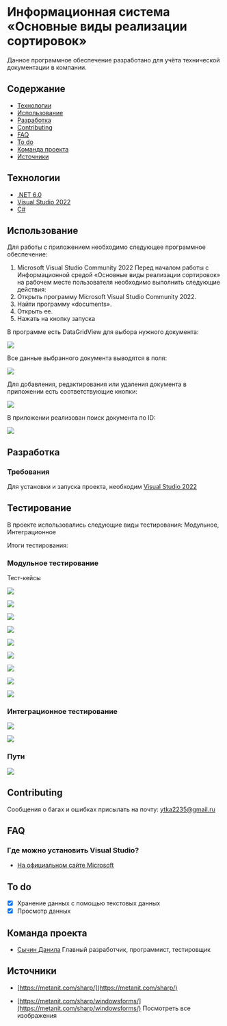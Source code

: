 Информационная система «Основные виды реализации сортировок»
===
Данное программное обеспечение разработано для учёта технической документации в компании.

Содержание
-------
* [Технологии](#Технологии)
* [Использование](#Использование)
* [Разработка](#Разработка)
* [Contributing](#Contributing)
* [FAQ](#FAQ)
* [To do](#To-do)
* [Команда проекта](#Команда-проекта)
* [Источники](#Источники)

Технологии
-------
* [.NET 6.0](https://learn.microsoft.com/ru-ru/dotnet/welcome)
* [Visual Studio 2022](https://visualstudio.microsoft.com/ru/)
* [C#](https://learn.microsoft.com/ru-ru/dotnet/csharp/tour-of-csharp/)

Использование
-------
Для работы с приложением необходимо следующее программное обеспечение:

1. Microsoft Visual Studio Community 2022 Перед началом работы с Информационной средой «Основные виды реализации сортировок» на рабочем месте пользователя необходимо выполнить следующие действия:
2. Открыть программу Microsoft Visual Studio Community 2022.
3. Найти программу «documents».
4. Открыть ее.
5. Нажать на кнопку запуска

В программе есть DataGridView для выбора нужного документа:

![](https://github.com/Ytka2235/documents/blob/master/documents/File/%D0%B8%D1%81%D0%BF%D0%BE%D0%BB%D1%8C%D0%B7%D0%BE%D0%B2%D0%B0%D0%BD%D0%B8%D0%B51.png)

Все данные выбранного документа выводятся в поля:

![](https://github.com/Ytka2235/documents/blob/master/documents/File/%D0%B8%D1%81%D0%BF%D0%BE%D0%BB%D1%8C%D0%B7%D0%BE%D0%B2%D0%B0%D0%BD%D0%B8%D0%B52.png)

Для добавления, редактирования или удаления документа в приложении есть соответствующие кнопки:

![](https://github.com/Ytka2235/documents/blob/master/documents/File/%D0%B8%D1%81%D0%BF%D0%BE%D0%BB%D1%8C%D0%B7%D0%BE%D0%B2%D0%B0%D0%BD%D0%B8%D0%B53.png)

В приложении реализован поиск документа по ID:

![](https://github.com/Ytka2235/documents/blob/master/documents/File/%D0%B8%D1%81%D0%BF%D0%BE%D0%BB%D1%8C%D0%B7%D0%BE%D0%B2%D0%B0%D0%BD%D0%B8%D0%B54.png)

Разработка
-------
### Требования
Для установки и запуска проекта, необходим [Visual Studio 2022](https://visualstudio.microsoft.com/ru/)

Тестирование
-------
В проекте использовались следующие виды тестирования: Модульное, Интеграционное

Итоги тестирования:

### Модульное тестирование

Тест-кейсы

![](https://github.com/Ytka2235/documents/blob/master/documents/File/%D0%A2%D0%B5%D1%81%D1%82-%D0%BA%D0%B5%D0%B9%D1%811.png)

![](https://github.com/Ytka2235/documents/blob/master/documents/File/%D0%A2%D0%B5%D1%81%D1%82-%D0%BA%D0%B5%D0%B9%D1%812.png)

![](https://github.com/Ytka2235/documents/blob/master/documents/File/%D0%A2%D0%B5%D1%81%D1%82-%D0%BA%D0%B5%D0%B9%D1%813.png)

![](https://github.com/Ytka2235/documents/blob/master/documents/File/%D0%A2%D0%B5%D1%81%D1%82-%D0%BA%D0%B5%D0%B9%D1%814.png)

![](https://github.com/Ytka2235/documents/blob/master/documents/File/%D0%A2%D0%B5%D1%81%D1%82-%D0%BA%D0%B5%D0%B9%D1%815.png)

![](https://github.com/Ytka2235/documents/blob/master/documents/File/%D0%A2%D0%B5%D1%81%D1%82-%D0%BA%D0%B5%D0%B9%D1%816.png)

![](https://github.com/Ytka2235/documents/blob/master/documents/File/%D0%A2%D0%B5%D1%81%D1%82-%D0%BA%D0%B5%D0%B9%D1%817.png)

![](https://github.com/Ytka2235/documents/blob/master/documents/File/%D0%A2%D0%B5%D1%81%D1%82-%D0%BA%D0%B5%D0%B9%D1%818.png)

![](https://github.com/Ytka2235/documents/blob/master/documents/File/%D0%A2%D0%B5%D1%81%D1%82-%D0%BA%D0%B5%D0%B9%D1%818.png)

### Интеграционное тестирование


![](https://github.com/Ytka2235/documents/blob/master/documents/File/%D0%93%D1%80%D0%B0%D1%84.png)

![](https://github.com/Ytka2235/documents/blob/master/documents/File/%D0%BF%D0%BE%D1%8F%D1%81%D0%BD%D0%B5%D0%BD%D0%B8%D0%B5%20%D0%BA%20%D0%B3%D1%80%D0%B0%D1%84%D1%83.png)

### Пути

![](https://github.com/Ytka2235/documents/blob/master/documents/File/%D0%BF%D1%83%D1%82%D0%B8.png)

Contributing
-------
Сообщения о багах и ошибках присылать на почту: ytka2235@gmail.ru

FAQ
-------
### Где можно установить Visual Studio?
* [На официальном сайте Microsoft](https://visualstudio.microsoft.com/ru/)

To do
-------
- [x] Хранение данных с помощью текстовых данных
- [x] Просмотр данных

Команда проекта
-------
* [Сычин Данила](https://vk.com/ytka22it35) Главный разработчик, программист, тестировщик

Источники
-------

* [https://metanit.com/sharp/](https://metanit.com/sharp/)

* [https://metanit.com/sharp/windowsforms/](https://metanit.com/sharp/windowsforms/)
Посмотреть все изображения
